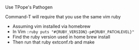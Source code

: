 Use TPope's Pathogen

Command-T will require that you use the same vim ruby

* Assuming vim installed via homebrew
* In Vim `:ruby puts "#{RUBY_VERSION}-p#{RUBY_PATCHLEVEL}"`
* Find the ruby version used in home brew install
* Then run that ruby extconf.rb and make
